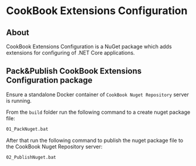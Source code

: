 # CookBook Extensions Configuration

## About

CookBook Extensions Configuration is a NuGet package which adds extensions for configuring of .NET Core applications.

## Pack&Publish CookBook Extensions Configuration package

Ensure a standalone Docker container of `CookBook Nuget Repository` server is running.

From the `build` folder run the following command to a create nuget package file:

```Bash
01_PackNuget.bat
```

After that run the following command to publish the nuget package file to the CookBook Nuget Repository server:

```Bash
02_PublishNuget.bat
```
